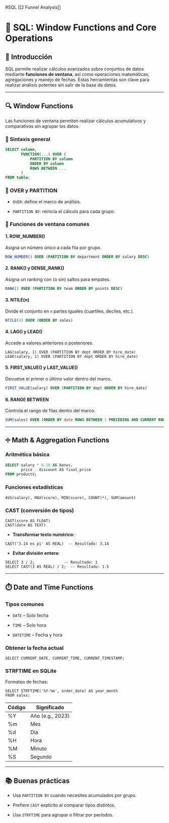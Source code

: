 #SQL
[[2 Funnel Analysis]]
# 🧮 SQL: Window Functions and Core Operations

## 🌟 Introducción

SQL permite realizar cálculos avanzados sobre conjuntos de datos mediante **funciones de ventana**, así como operaciones matemáticas, agregaciones y manejo de fechas. Estas herramientas son clave para realizar análisis potentes sin salir de la base de datos.

---

## 🔍 Window Functions

Las funciones de ventana permiten realizar cálculos acumulativos y comparativos sin agrupar los datos.

### 🧱 Sintaxis general

```SQL
SELECT column,
       FUNCTION(...) OVER (
           PARTITION BY column
           ORDER BY column
           ROWS BETWEEN ...
       )
FROM table;
```

### 🔸 OVER y PARTITION

- `OVER`: define el marco de análisis.
    
- `PARTITION BY`: reinicia el cálculo para cada grupo.
    

### 🔢 Funciones de ventana comunes

#### 1. **ROW_NUMBER()**

Asigna un número único a cada fila por grupo.

```SQL
ROW_NUMBER() OVER (PARTITION BY department ORDER BY salary DESC)
```

#### 2. **RANK() y DENSE_RANK()**

Asigna un ranking con (o sin) saltos para empates.

```SQL
RANK() OVER (PARTITION BY team ORDER BY points DESC)
```

#### 3. **NTILE(n)**

Divide el conjunto en `n` partes iguales (cuartiles, deciles, etc.).

```SQL
NTILE(4) OVER (ORDER BY sales)
```

#### 4. **LAG() y LEAD()**

Accede a valores anteriores o posteriores.

```mysql
LAG(salary, 1) OVER (PARTITION BY dept ORDER BY hire_date)
LEAD(salary, 1) OVER (PARTITION BY dept ORDER BY hire_date)
```

#### 5. **FIRST_VALUE() y LAST_VALUE()**

Devuelve el primer o último valor dentro del marco.

```SQL
FIRST_VALUE(salary) OVER (PARTITION BY dept ORDER BY hire_date)
```

#### 6. **RANGE BETWEEN**

Controla el rango de filas dentro del marco.

```SQL
SUM(sales) OVER (ORDER BY date ROWS BETWEEN 1 PRECEDING AND CURRENT ROW)
```

---

## ➗ Math & Aggregation Functions

### Aritmética básica

```SQL
SELECT salary * 0.10 AS bonus,
       price - discount AS final_price
FROM products;
```

### Funciones estadísticas

```mySQL
AVG(salary), MAX(score), MIN(score), COUNT(*), SUM(amount)
```

### CAST (conversión de tipos)

```mySQL
CAST(score AS FLOAT)
CAST(date AS TEXT)
```

- **Transformar texto numérico:**
    

```mySQL
CAST('3.14 es pi' AS REAL)  -- Resultado: 3.14
```

- **Evitar división entera:**
    

```mySQL
SELECT 3 / 2;             -- Resultado: 1
SELECT CAST(3 AS REAL) / 2;  -- Resultado: 1.5
```

---

## ⏱️ Date and Time Functions

### Tipos comunes

- `DATE` – Solo fecha
    
- `TIME` – Solo hora
    
- `DATETIME` – Fecha y hora
    

### Obtener la fecha actual

```mySQL
SELECT CURRENT_DATE, CURRENT_TIME, CURRENT_TIMESTAMP;
```

### STRFTIME en SQLite

Formateo de fechas:

```mySQL
SELECT STRFTIME('%Y-%m', order_date) AS year_month
FROM sales;
```

|Código|Significado|
|---|---|
|%Y|Año (e.g., 2023)|
|%m|Mes|
|%d|Día|
|%H|Hora|
|%M|Minuto|
|%S|Segundo|

---

## 📚 Buenas prácticas

- Usa `PARTITION BY` cuando necesites acumulados por grupo.
    
- Prefiere `CAST` explícito al comparar tipos distintos.
    
- Usa `STRFTIME` para agrupar o filtrar por períodos.